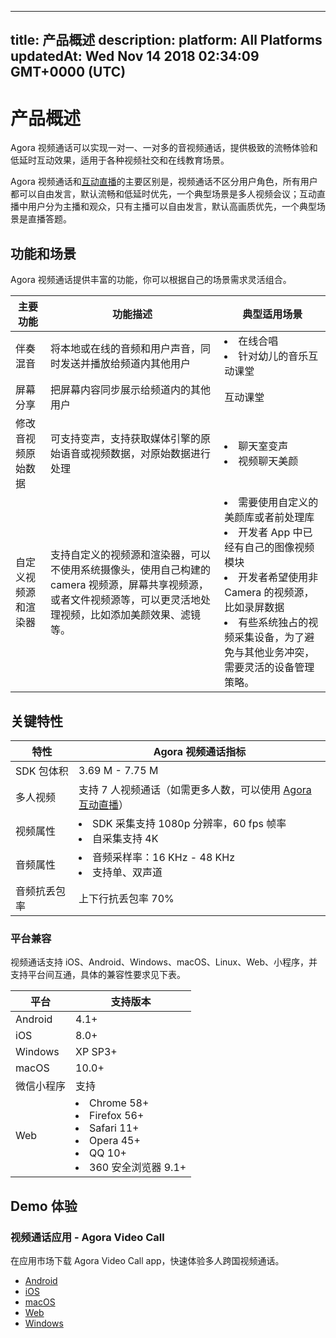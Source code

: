 
---
title: 产品概述
description: 
platform: All Platforms
updatedAt: Wed Nov 14 2018 02:34:09 GMT+0000 (UTC)
---
# 产品概述
Agora 视频通话可以实现一对一、一对多的音视频通话，提供极致的流畅体验和低延时互动效果，适用于各种视频社交和在线教育场景。

Agora 视频通话和[互动直播](https://docs.agora.io/cn/Interactive%20Broadcast/product_live?platform=All%20Platforms)的主要区别是，视频通话不区分用户角色，所有用户都可以自由发言，默认流畅和低延时优先，一个典型场景是多人视频会议；互动直播中用户分为主播和观众，只有主播可以自由发言，默认高画质优先，一个典型场景是直播答题。

## 功能和场景

Agora 视频通话提供丰富的功能，你可以根据自己的场景需求灵活组合。

| 主要功能             | 功能描述                                                     | 典型适用场景                                                 |
| -------------------- | ------------------------------------------------------------ | ------------------------------------------------------------ |
| 伴奏混音             | 将本地或在线的音频和用户声音，同时发送并播放给频道内其他用户 | <li>在线合唱 <li>针对幼儿的音乐互动课堂                      |
| 屏幕分享             | 把屏幕内容同步展示给频道内的其他用户                         | 互动课堂                                                     |
| 修改音视频原始数据   | 可支持变声，支持获取媒体引擎的原始语音或视频数据，对原始数据进行处理 | <li>聊天室变声<li>视频聊天美颜                           |
| 自定义视频源和渲染器 | 支持自定义的视频源和渲染器，可以不使用系统摄像头，使用自己构建的 camera 视频源，屏幕共享视频源，或者文件视频源等，可以更灵活地处理视频，比如添加美颜效果、滤镜等。 | <li>需要使用自定义的美颜库或者前处理库<li>开发者 App 中已经有自己的图像视频模块<li>开发者希望使用非 Camera 的视频源，比如录屏数据<li>有些系统独占的视频采集设备，为了避免与其他业务冲突，需要灵活的设备管理策略。 |

## 关键特性

| 特性         | Agora 视频通话指标                                           |
| ------------ | ------------------------------------------------------------ |
| SDK 包体积   | 3.69 M - 7.75 M                                              |
| 多人视频     | 支持 7 人视频通话（如需更多人数，可以使用 [Agora 互动直播](https://docs.agora.io/cn/Interactive%20Broadcast/product_live?platform=All%20Platforms)） |
| 视频属性     | <li>SDK 采集支持 1080p 分辨率，60 fps 帧率 <li>自采集支持 4K |
| 音频属性     | <li>音频采样率：16 KHz - 48 KHz <li>支持单、双声道           |
| 音频抗丢包率 | 上下行抗丢包率 70%                                           |

### 平台兼容

视频通话支持 iOS、Android、Windows、macOS、Linux、Web、小程序，并支持平台间互通，具体的兼容性要求见下表。

| 平台       | 支持版本                                                     |
| ---------- | ------------------------------------------------------------ |
| Android    | 4.1+                                                         |
| iOS        | 8.0+                                                         |
| Windows    | XP SP3+                                                      |
| macOS      | 10.0+                                                        |
| 微信小程序 | 支持                                                         |
| Web        | <li>Chrome 58+ <li>Firefox 56+ <li>Safari 11+ <li>Opera 45+ <li>QQ 10+ <li>360 安全浏览器 9.1+ |

## Demo 体验

### 视频通话应用 - Agora Video Call

在应用市场下载 Agora Video Call app，快速体验多人跨国视频通话。

- [Android](http://android.myapp.com/myapp/detail.htm?apkName=io.agora.vcall)
- [iOS](https://itunes.apple.com/cn/app/agora-video-call/id1080303824)
- [macOS](https://itunes.apple.com/cn/app/agora-video-call/id1112106913)
- [Web](https://webdemo.agora.io/videocall/?_ga=2.212778772.1474390666.1541382528-1513744824.1530171825)
- [Windows](http://download.agora.io/avc/AgoraVideoCall_for_windows_2.2.0.zip?_ga=2.212778772.1474390666.1541382528-1513744824.1530171825)
